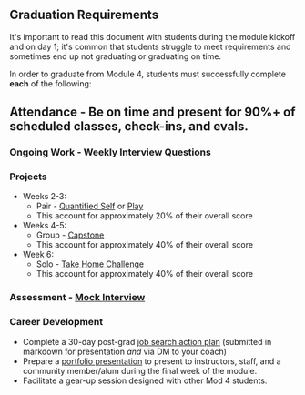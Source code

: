## Graduation Requirements

It's important to read this document with students during the module kickoff and on day 1; it's common that students struggle to meet requirements and sometimes end up not graduating or graduating on time. 

In order to graduate from Module 4, students must successfully complete **each** of the following:

## Attendance - Be on time and present for 90%+ of scheduled classes, check-ins, and evals.

### Ongoing Work - Weekly Interview Questions

### Projects

* Weeks 2-3: 
  - Pair - [Quantified Self](./projects/quantified_self/quantified_self_full_stack) or [Play](./projects/play/play)
  - This account for approximately 20% of their overall score
* Weeks 4-5: 
  - Group - [Capstone](./capstone_project_overview)
  - This account for approximately 40% of their overall score
* Week 6: 
  - Solo - [Take Home Challenge](./projects/take_home_challenge/take_home_challenge_spec)
  - This account for approximately 40% of their overall score

### Assessment - [Mock Interview](./mock_interview_assessment)

### Career Development

* Complete a 30-day post-grad [job search action plan](https://github.com/turingschool/career-development-curriculum/blob/master/module_four/post_grad_plan.md) (submitted in markdown for presentation _and_ via DM to your coach)
* Prepare a [portfolio presentation](./portfolio) to present to instructors, staff, and a community member/alum during the final week of the module.
* Facilitate a gear-up session designed with other Mod 4 students.
